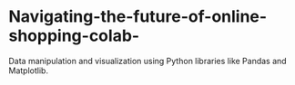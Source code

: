# Navigating-the-future-of-online-shopping-colab-
Data manipulation and visualization using Python libraries like Pandas and Matplotlib.
